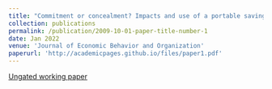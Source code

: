 ```yaml
---
title: "Commitment or concealment? Impacts and use of a portable saving device: Evidence from a field experiment in urban India"
collection: publications
permalink: /publication/2009-10-01-paper-title-number-1
date: Jan 2022
venue: 'Journal of Economic Behavior and Organization'
paperurl: 'http://academicpages.github.io/files/paper1.pdf'
---
```


[Ungated working paper](https://github.com/FelixStips/FelixStips.github.io/blob/master/files/pune_rct_wp.pdf)

